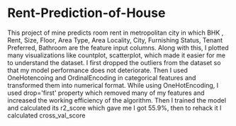 # Rent-Prediction-of-House

This project of mine predicts room rent in metropolitan city in which BHK , Rent, Size, Floor, Area Type, Area Locality, City, Furnishing Status, Tenant Preferred, Bathroom are the feature input columns. Along with this, I plotted many visualizations like countplot, scatterplot, which made it easier for me to understand the dataset. I first dropped the outliers from the dataset so that my model performance does not deteriorate. Then I used OneHotencoing and OrdinalEncoding in categorical features and transformed them into numerical format. While using OneHotEncoding, I used drop='first' property which removed many of my features and increased the working efficiency of the algorithm. Then I trained the model and calculated its r2_score which gave me I got 55.9%, then to rehack it I calculated cross_val_score
